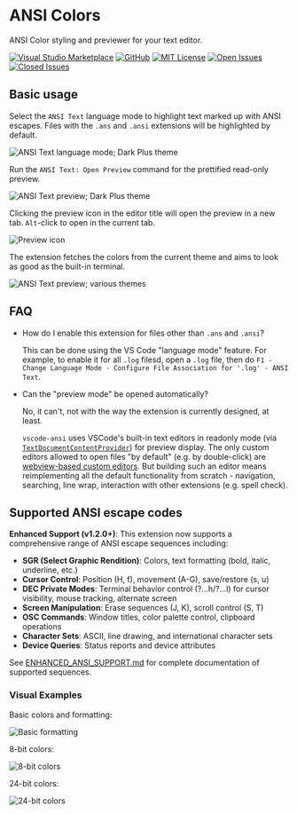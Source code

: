 # ANSI Colors

ANSI Color styling and previewer for your text editor.

[![Visual Studio Marketplace](https://flat.badgen.net/vs-marketplace/i/iliazeus.vscode-ansi?icon=visualstudio)](https://marketplace.visualstudio.com/items?itemName=iliazeus.vscode-ansi)
[![GitHub](https://flat.badgen.net/github/release/iliazeus/vscode-ansi?icon=github)](https://github.com/iliazeus/vscode-ansi)
[![MIT License](https://flat.badgen.net/badge/license/MIT/blue)](LICENSE)
[![Open Issues](https://flat.badgen.net/github/open-issues/iliazeus/vscode-ansi?icon=github)](https://github.com/iliazeus/vscode-ansi/issues)
[![Closed Issues](https://flat.badgen.net/github/closed-issues/iliazeus/vscode-ansi?icon=github)](https://github.com/iliazeus/vscode-ansi/issues?q=is%3Aissue+is%3Aclosed)

## Basic usage

Select the `ANSI Text` language mode to highlight text marked up with ANSI escapes. Files with the `.ans` and `.ansi` extensions will be highlighted by default.

![ANSI Text language mode; Dark Plus theme](images/screenshot-editor-darkPlus.png)

Run the `ANSI Text: Open Preview` command for the prettified read-only preview.

![ANSI Text preview; Dark Plus theme](images/screenshot-preview-darkPlus.png)

Clicking the preview icon in the editor title will open the preview in a new tab. `Alt`-click to open in the current tab.

![Preview icon](images/screenshot-editorTitleButton-darkPlus.png)

The extension fetches the colors from the current theme and aims to look as good as the built-in terminal.

![ANSI Text preview; various themes](images/screenshot-themes.gif)

## FAQ

- How do I enable this extension for files other than `.ans` and `.ansi`?

  This can be done using the VS Code "language mode" feature. For example, to enable it for all `.log` filesd, open a `.log` file, then do `F1 - Change Language Mode - Configure File Association for '.log' - ANSI Text`.

- Can the "preview mode" be opened automatically?

  No, it can't, not with the way the extension is currently designed, at least.

  `vscode-ansi` uses VSCode's built-in text editors in readonly mode (via [`TextDocumentContentProvider`](https://code.visualstudio.com/api/references/vscode-api#TextDocumentContentProvider)) for preview display. The only custom editors allowed to open files "by default" (e.g. by double-click) are [webview-based custom editors](https://code.visualstudio.com/api/extension-guides/custom-editors). But building such an editor means reimplementing all the default functionality from scratch - navigation, searching, line wrap, interaction with other extensions (e.g. spell check).

## Supported ANSI escape codes

**Enhanced Support (v1.2.0+)**: This extension now supports a comprehensive range of ANSI escape sequences including:

- **SGR (Select Graphic Rendition)**: Colors, text formatting (bold, italic, underline, etc.)
- **Cursor Control**: Position (H, f), movement (A-G), save/restore (s, u)
- **DEC Private Modes**: Terminal behavior control (?...h/?...l) for cursor visibility, mouse tracking, alternate screen
- **Screen Manipulation**: Erase sequences (J, K), scroll control (S, T)
- **OSC Commands**: Window titles, color palette control, clipboard operations
- **Character Sets**: ASCII, line drawing, and international character sets
- **Device Queries**: Status reports and device attributes

See [ENHANCED_ANSI_SUPPORT.md](ENHANCED_ANSI_SUPPORT.md) for complete documentation of supported sequences.

### Visual Examples

Basic colors and formatting:

![Basic formatting](images/screenshot-basic-darkPlus.png)

8-bit colors:

![8-bit colors](images/screenshot-8bitColor-darkPlus.png)

24-bit colors:

![24-bit colors](images/screenshot-24bitColor-darkPlus.png)
